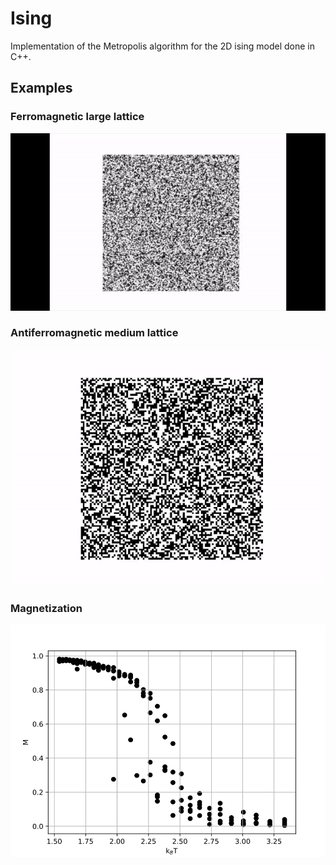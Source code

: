 # Ising 

Implementation of the Metropolis algorithm for the 2D ising model done in C++.

## Examples
### Ferromagnetic large lattice
<img src="data/finished/ferromagnetic_large.gif" width="700">

### Antiferromagnetic medium lattice
<img src="data/finished/anti_ferromagnetic.gif" width="700">

### Magnetization
<img src="data/finished/magnetization.jpg" width="700">
